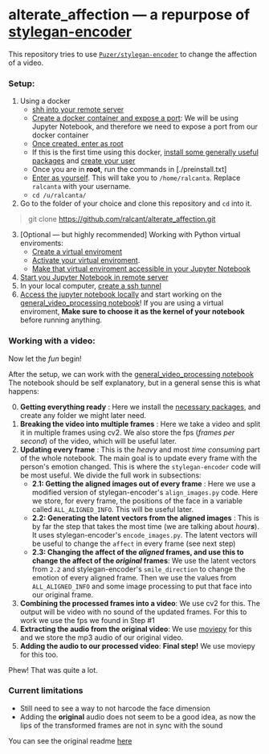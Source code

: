 # alterate_affection  &mdash; a repurpose of [stylegan-encoder](https://github.com/Puzer/stylegan-encoder)
This repository tries to use [`Puzer/stylegan-encoder`](https://github.com/Puzer/stylegan-encoder) to change 
the affection of a video.

### Setup:

1) Using a docker
    * [shh into your remote server](https://gist.github.com/ralcant/7633cb0068a440f687bf4b75019fd5c5#shh-into-your-remote-server)
    * [Create a docker container and expose a port](https://gist.github.com/ralcant/7633cb0068a440f687bf4b75019fd5c5#create-a-docker-container): We will be using Jupyter Notebook, and therefore we need to expose a port from our docker container
    * [Once created, enter as root](https://gist.github.com/ralcant/7633cb0068a440f687bf4b75019fd5c5#enter-the-container)
    * If this is the first time using this docker, [install some generally useful packages](https://gist.github.com/ralcant/7633cb0068a440f687bf4b75019fd5c5#if-first-time-install-some-useful-packages) and [create your user](https://gist.github.com/ralcant/7633cb0068a440f687bf4b75019fd5c5#create-your-user)
    * Once you are in **root**, run the commands in [./preinstall.txt]
    * [Enter as yourself](https://gist.github.com/ralcant/7633cb0068a440f687bf4b75019fd5c5#enter-as-yourself). This will take you to `/home/ralcanta`. Replace `ralcanta` with your username.
    * `cd /u/ralcanta/`
2) Go to the folder of your choice and clone this repository and `cd` into it.
> git clone https://github.com/ralcant/alterate_affection.git
3) [Optional &mdash; but highly recommended] Working with Python virtual enviroments:
    * [Create a virtual enviroment](https://gist.github.com/ralcant/7633cb0068a440f687bf4b75019fd5c5#create-a-virtual-enviroment)
    * [Activate your virtual enviroment](https://gist.github.com/ralcant/7633cb0068a440f687bf4b75019fd5c5#activate-your-virtual-enviroment). 
    * [Make that virtual enviroment accessible in your Jupyter Notebook](https://gist.github.com/ralcant/7633cb0068a440f687bf4b75019fd5c5#make-that-virtual-enviroment-accessible-in-your-jupyter-notebook) 
3) [Start you Jupyter Notebook in remote server](https://gist.github.com/ralcant/7633cb0068a440f687bf4b75019fd5c5#start-your-jupyter-notebook-in-your-remote-server)
4) In your local computer, [create a ssh tunnel](https://gist.github.com/ralcant/7633cb0068a440f687bf4b75019fd5c5#creating-a-ssh-tunnel)
5) [Access the jupyter notebook locally](https://gist.github.com/ralcant/7633cb0068a440f687bf4b75019fd5c5#access-the-jupyter-notebook-locally) and start working on the [general_video_processing notebook](./general_video_processing.ipynb)! If you are using a virtual enviroment, **Make sure to choose it as the kernel of your notebook** before running anything.

### Working with a video:

Now let the *fun* begin!

After the setup, we can work with the [general_video_processing notebook](./general_video_processing.ipynb)
The notebook should be self explanatory, but in a general sense this is what happens:

0) **Getting everything ready** : Here we install the [necessary packages](./requirements.txt), and create any folder we might later need.
1) **Breaking the video into multiple frames** : Here we take a video and split it in multiple frames using cv2. We also store the fps (*frames per second*) of the video, which will be useful later.
2) **Updating every frame** : This is the *heavy* and most *time consuming* part of the whole notebook. The main goal is to update every frame with the person's emotion changed. This is where the `stylegan-encoder` code will be most useful. We divide the full work in subsections:
    * **2.1: Getting the aligned images out of every frame** : Here we use a modified version of stylegan-encoder's `align_images.py` code. Here we store, for every frame, the positions of the face in a variable called `ALL_ALIGNED_INFO`. This will be useful later.
    * **2.2: Generating the latent vectors from the aligned images** : This is by far the step that takes the most time (we are talking about *hour**s***). It uses stylegan-encoder's `encode_images.py`. The latent vectors will be useful to change the `affect` in every frame (see next step)
    * **2.3: Changing the affect of the *aligned* frames, and use this to change the affect of the *original* frames**: We use the latent vectors from `2.2` and stylegan-encoder's `smile_direction` to change the emotion of every aligned frame. Then we use the values from `ALL_ALIGNED_INFO` and some image processing to put that face into our original frame.
3) **Combining the processed frames into a video**: We use cv2 for this. The output will be video with no sound of the updated frames. For this to work we use the fps we found in Step #1
4) **Extracting the audio from the original video**: We use [moviepy](https://zulko.github.io/moviepy/) for this and we store the mp3 audio of our original video.
5) **Adding the audio to our processed video**: **Final step!** We use moviepy for this too.

Phew! That was quite a lot.

### Current limitations
* Still need to see a way to not harcode the face dimension
* Adding the **original** audio does not seem to be a good idea, as now the lips of the transformed frames are not in sync with the sound 

You can see the original readme [here](./PREVIOUS_README.md)